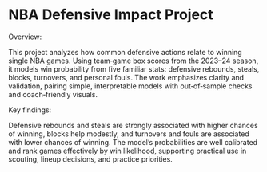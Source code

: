 # NBA Defensive Impact Project

Overview:

This project analyzes how common defensive actions relate to winning single NBA games. Using team‑game box scores from the 2023–24 season, it models win probability from five familiar stats: defensive rebounds, steals, blocks, turnovers, and personal fouls. The work emphasizes clarity and validation, pairing simple, interpretable models with out‑of‑sample checks and coach‑friendly visuals.

Key findings:

Defensive rebounds and steals are strongly associated with higher chances of winning, blocks help modestly, and turnovers and fouls are associated with lower chances of winning. The model’s probabilities are well calibrated and rank games effectively by win likelihood, supporting practical use in scouting, lineup decisions, and practice priorities.
